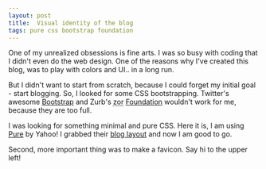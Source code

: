 ```yaml
---
layout: post
title:  Visual identity of the blog
tags: pure css bootstrap foundation
---
```


One of my unrealized obsessions is fine arts. I was so busy with coding that I didn't even do the web design. One of the reasons why I've created this blog, was to play with colors and UI.. in a long run.

But I didn't want to start from scratch, because I could forget my initial goal - start blogging. So, I looked for some CSS bootstrapping. Twitter's awesome [Bootstrap](https://github.com/twbs/bootstrap) and Zurb's <abbr title="cool in Azerbaijani">zor</abbr> [Foundation](http://foundation.zurb.com/) wouldn't work for me, because they are too full.

I was looking for something minimal and pure CSS. Here it is, I am using [Pure](http://purecss.io/) by Yahoo! I grabbed their [blog layout](http://purecss.io/layouts/) and now I am good to go.

Second, more important thing was to make a favicon. Say hi to the upper left!
